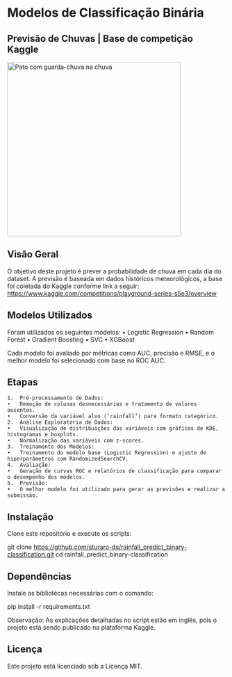 # Modelos de Classificação Binária 
## Previsão de Chuvas | Base de competição Kaggle

<img src="https://img.freepik.com/fotos-premium/pato-bonito-com-guarda-chuva-na-chuva-ilustracao-de-icone-de-desenho-animado_1029476-412317.jpg" alt="Pato com guarda-chuva na chuva" width="400"/>

## Visão Geral

O objetivo deste projeto é prever a probabilidade de chuva em cada dia do dataset. A previsão é baseada em dados históricos meteorológicos, a base foi coletada do Kaggle conforme link a seguir: https://www.kaggle.com/competitions/playground-series-s5e3/overview

## Modelos Utilizados

Foram utilizados os seguintes modelos:
	•	Logistic Regression
	•	Random Forest
	•	Gradient Boosting
	•	SVC
	•	XGBoost

Cada modelo foi avaliado por métricas como AUC, precisão e RMSE, e o melhor modelo foi selecionado com base no ROC AUC.

## Etapas
	1.	Pré-processamento de Dados:
	•	Remoção de colunas desnecessárias e tratamento de valores ausentes.
	•	Conversão da variável alvo (‘rainfall’) para formato categórico.
	2.	Análise Exploratória de Dados:
	•	Visualização de distribuições das variáveis com gráficos de KDE, histogramas e boxplots.
	•	Normalização das variáveis com z-scores.
	3.	Treinamento dos Modelos:
	•	Treinamento do modelo base (Logistic Regression) e ajuste de hiperparâmetros com RandomizedSearchCV.
	4.	Avaliação:
	•	Geração de curvas ROC e relatórios de classificação para comparar o desempenho dos modelos.
	5.	Previsão:
	•	O melhor modelo foi utilizado para gerar as previsões e realizar a submissão.

## Instalação

Clone este repositório e execute os scripts:

git clone https://github.com/sturaro-ds/rainfall_predict_binary-classification.git
cd rainfall_predict_binary-classification

## Dependências

Instale as bibliotecas necessárias com o comando:

pip install -r requirements.txt

Observação: As explicações detalhadas no script estão em inglês, pois o projeto está sendo publicado na plataforma Kaggle.

## Licença

Este projeto está licenciado sob a Licença MIT.
